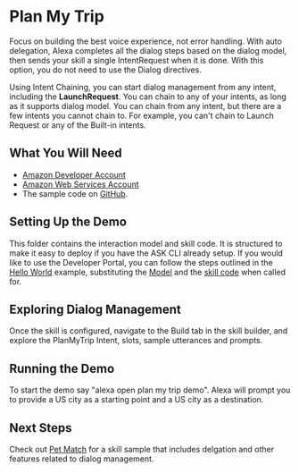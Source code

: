 # Plan My Trip
Focus on building the best voice experience, not error handling. With auto delegation, Alexa completes all the dialog steps based on the dialog model, then sends your skill a single IntentRequest when it is done. With this option, you do not need to use the Dialog directives.

Using Intent Chaining, you can start dialog management from any intent, including the **LaunchRequest**. You can chain to any of your intents, as long as it supports dialog model. You can chain from any intent, but there are a few intents you cannot chain to. For example, you can't chain to Launch Request or any of the Built-in intents. 

## What You Will Need
*  [Amazon Developer Account](http://developer.amazon.com/alexa)
*  [Amazon Web Services Account](http://aws.amazon.com/)
*  The sample code on [GitHub](https://github.com/alexa/alexa-cookbook/tree/master/feature-demos/skill-demo-dialog-delegate/).

## Setting Up the Demo
This folder contains the interaction model and skill code.  It is structured to make it easy to deploy if you have the ASK CLI already setup.  If you would like to use the Developer Portal, you can follow the steps outlined in the [Hello World](https://github.com/alexa/skill-sample-nodejs-hello-world) example, substituting the [Model](./models/en-US.json) and the [skill code](./lambda/custom/index.js) when called for.

## Exploring Dialog Management
Once the skill is configured, navigate to the Build tab in the skill builder, and explore the PlanMyTrip Intent, slots, sample utterances and prompts.

## Running the Demo
To start the demo say "alexa open plan my trip demo". Alexa will prompt you to provide a US city as a starting point and a US city as a destination.

## Next Steps
Check out [Pet Match](https://github.com/alexa/skill-sample-nodejs-petmatch) for a skill sample that includes delgation and other features related to dialog management. 